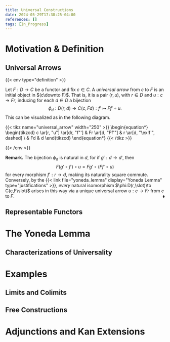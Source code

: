 ```yaml
---
title: Universal Constructions
date: 2024-05-29T17:38:25-04:00
references: []
tags: [In_Progress]
---
```


# Motivation & Definition

## Universal Arrows

{{< env type="definition" >}}

Let $F:D\to C$ be a functor and fix $c\in C$. A *universal arrow* from $c$ to $F$ is an initial object in $(c\downto F)$. That is, it is a pair $(r,u)$, with $r\in D$ and $u:c\to Fr$, inducing for each $d\in D$ a bijection
$$\begin{equation}
    \phi_d:D(r,d)\to C(c,Fd):f'\mapsto Ff'\circ u.
\end{equation}$$
This can be visualized as in the following diagram.

{{< tikz name="universal_arrow" width="250" >}}
\begin{equation*}
    \begin{tikzcd}
        c \ar[r, "u"] \ar[dr, "f"'] & Fr \ar[d, "Ff'"] & r \ar[d, "\ex!f'", dashed] \\
        & Fd & d
    \end{tikzcd}
\end{equation*}
{{< /tikz >}}

{{< /env >}}

**Remark.** The bijection $\phi_d$ is natural in $d$, for if $g':d\to d'$, then
$$\begin{equation}
    F(g'\circ f')\circ u=Fg'\circ(Ff'\circ u)
\end{equation}$$
for every morphism $f':r\to d$, making its naturality square commute. Conversely, by the {{< link file="yoneda_lemma" display="Yoneda Lemma" type="justifications" >}}, *every* natural isomorphism $\phi:D(r,\slot)\to C(c,F\slot)$ arises in this way via a unique universal arrow $u:c\to Fr$ from $c$ to $F$.<span style="float:right;">$\blacklozenge$</span>

<div class="space"></div>

## Representable Functors

# The Yoneda Lemma

## Characterizations of Universality

# Examples

## Limits and Colimits

<div class="space"></div>

## Free Constructions

# Adjunctions and Kan Extensions
